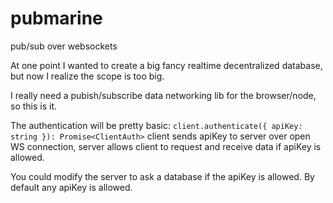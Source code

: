 # pubmarine
pub/sub over websockets

At one point I wanted to create a big fancy realtime decentralized database, but now I realize the scope is too big.

I really need a pubish/subscribe data networking lib for the browser/node, so this is it.

The authentication will be pretty basic:
`client.authenticate({ apiKey: string }): Promise<ClientAuth>`
client sends apiKey to server over open WS connection, server allows client to request and receive data if apiKey is allowed.

You could modify the server to ask a database if the apiKey is allowed.
By default any apiKey is allowed.

